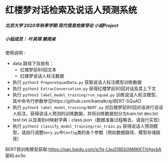 # 红楼梦对话检索及说话人预测系统

##### 北京大学 2020年秋季学期 现代信息检索导论 小组Project
##### 小组成员： 叶其琛 赖雨亲

使用说明 : 
* data 路径下存放有：
  * 红楼梦前80回文本
  * 红楼梦说话人标注数据
* 执行 `python3 PrepareSquadData.py` 获取说话人标注模型训练数据
* 执行 `python3 ExtracConversation.py` 获得红楼梦前80回对话及其上下文
* 执行 `python3 label_model_training/run_squad.py` 训练说话人标注模型，其中命令行参数参见https://github.com/kamalkraj/BERT-SQuAD
* 执行 `python3 label_model_training/BERT.py` 对后楼梦前80回对话进行说话人标注，获得说话人预测的训练数据，并将训练数据划分为train.txt dev.txt test.txt 以及类别id映射字典：class.json（数据准备过程略去，请自行实现）
* 执行 `python3 classify_model_training/run_train.py` 获得说话人预测模型，请自行调整`bery.py`中`Config`类的各个参数（例如数据路径、模型存储路径）


BERT预训练模型获取:https://pan.baidu.com/s/1q-LbuS18Eb0M8KKThHgvbA  密码:av3o